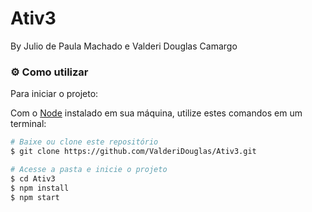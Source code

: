 # Ativ3

By Julio de Paula Machado e Valderi Douglas Camargo

### :gear: Como utilizar

Para iniciar o projeto:

Com o [Node](https://nodejs.org/en/) instalado em sua máquina, utilize estes comandos em um terminal:

```bash
# Baixe ou clone este repositório
$ git clone https://github.com/ValderiDouglas/Ativ3.git

# Acesse a pasta e inicie o projeto
$ cd Ativ3
$ npm install
$ npm start
```

